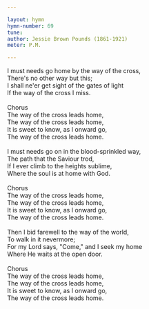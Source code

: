 ```yaml
---

layout: hymn
hymn-number: 69
tune: 
author: Jessie Brown Pounds (1861-1921)
meter: P.M.

---
```

I must needs go home by the way of the cross,<br>There's no other way but this;<br>I shall ne'er get sight of the gates of light<br>lf the way of the cross I miss.<br><br>Chorus<br>The way of the cross leads home,<br>The way of the cross leads home,<br>It is sweet to know, as I onward go,<br>The way of the cross leads home.<br><br>I must needs go on in the blood-sprinkled way,<br>The path that the Saviour trod,<br>If I ever climb to the heights sublime,<br>Where the soul is at home with God.<br><br>Chorus<br>The way of the cross leads home,<br>The way of the cross leads home,<br>It is sweet to know, as I onward go,<br>The way of the cross leads home.<br><br>Then I bid farewell to the way of the world,<br>To walk in it nevermore;<br>For my Lord says, "Come," and I seek my home<br>Where He waits at the open door.<br><br>Chorus<br>The way of the cross leads home,<br>The way of the cross leads home,<br>It is sweet to know, as I onward go,<br>The way of the cross leads home.<br><br><br>
